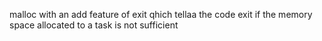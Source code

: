 malloc with an add feature of exit
qhich tellaa the code exit if the memory space 
allocated to a task is not sufficient
